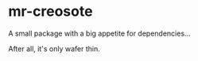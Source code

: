 # mr-creosote

A small package with a big appetite for dependencies...

After all, it's only wafer thin.

